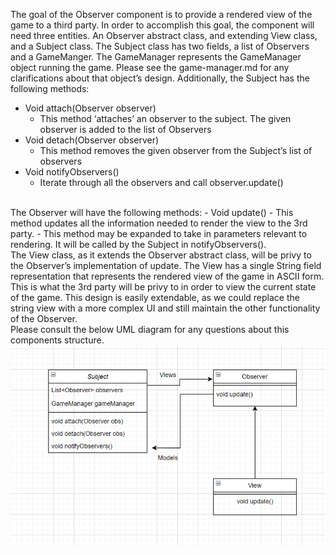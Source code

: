 The goal of the Observer component is to provide a rendered view of the game to a third party. In order to accomplish this goal, the component will need three entities. An Observer abstract class, and extending View class, and a Subject class. The Subject class has two fields, a list of Observers and a GameManger. The GameManager represents the GameManager object running the game. Please see the game-manager.md for any clarifications about that object’s design. Additionally, the Subject has the following methods:
<br>
- Void attach(Observer observer)
   - This method ‘attaches’ an observer to the subject. The given observer is added to the list of Observers
- Void detach(Observer observer)
   - This method removes the given observer from the Subject’s list of observers
- Void notifyObservers()
   - Iterate through all the observers and call observer.update()
<br>
The Observer will have the following methods:
- Void update()
  - This method updates all the information needed to render the view to the 3rd party.
  - This method may be expanded to take in parameters relevant to rendering. It will be called by the Subject in notifyObservers().
<br>
The View class, as it extends the Observer abstract class, will be privy to the Observer’s implementation of update. The View has a single String field representation that represents the rendered view of the game in ASCII form. This is what the 3rd party will be privy to in order to view the current state of the game. This design is easily extendable, as we could replace the string view with a more complex UI and still maintain the other functionality of the Observer.
<br>
Please consult the below UML diagram for any questions about this components structure.
<br>
<img src="Milestone5UML.PNG" alt="UML Diagram" />
